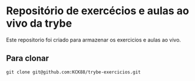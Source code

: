 # Repositório de exercécios e aulas ao vivo da trybe

Este repositorio foi criado para armazenar os exercicios e aulas ao vivo.

## Para clonar
```git clone git@github.com:KCK88/trybe-exercicios.git ```
